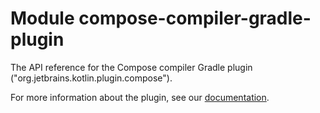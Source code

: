 # Module compose-compiler-gradle-plugin

The API reference for the Compose compiler Gradle plugin ("org.jetbrains.kotlin.plugin.compose").

For more information about the plugin, see our [documentation](https://www.jetbrains.com/help/kotlin-multiplatform-dev/compose-compiler.html).